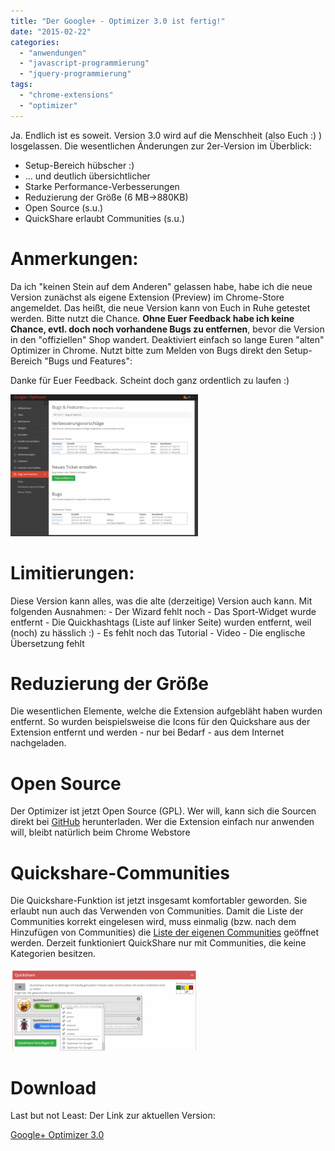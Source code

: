 ```yaml
---
title: "Der Google+ - Optimizer 3.0 ist fertig!"
date: "2015-02-22"
categories: 
  - "anwendungen"
  - "javascript-programmierung"
  - "jquery-programmierung"
tags: 
  - "chrome-extensions"
  - "optimizer"
---
```


Ja. Endlich ist es soweit. Version 3.0 wird auf die Menschheit (also Euch :) ) losgelassen. Die wesentlichen Änderungen zur 2er-Version im Überblick:

- Setup-Bereich hübscher :)
- ... und deutlich übersichtlicher
- Starke Performance-Verbesserungen
- Reduzierung der Größe (6 MB->880KB)
- Open Source (s.u.)
- QuickShare erlaubt Communities (s.u.)

# Anmerkungen:

Da ich "keinen Stein auf dem Anderen" gelassen habe, habe ich die neue Version zunächst als eigene Extension (Preview) im Chrome-Store angemeldet. Das heißt, die neue Version kann von Euch in Ruhe getestet werden. Bitte nutzt die Chance. **Ohne Euer Feedback habe ich keine Chance, evtl. doch noch vorhandene Bugs zu entfernen**, bevor die Version in den "offiziellen" Shop wandert. Deaktiviert einfach so lange Euren "alten" Optimizer in Chrome. Nutzt bitte zum Melden von Bugs direkt den Setup-Bereich "Bugs und Features":

Danke für Euer Feedback. Scheint doch ganz ordentlich zu laufen :)

[![bugsFeatures](images/bugsFeatures-300x227.png)](http://dotnet.work/wp-content/uploads/2015/02/bugsFeatures.png)

# Limitierungen:

Diese Version kann alles, was die alte (derzeitige) Version auch kann. Mit folgenden Ausnahmen: - Der Wizard fehlt noch - Das Sport-Widget wurde entfernt - Die Quickhashtags (Liste auf linker Seite) wurden entfernt, weil (noch) zu hässlich :) - Es fehlt noch das Tutorial - Video - Die englische Übersetzung fehlt

# Reduzierung der Größe

Die wesentlichen Elemente, welche die Extension aufgebläht haben wurden entfernt. So wurden beispielsweise die Icons für den Quickshare aus der Extension entfernt und werden - nur bei Bedarf - aus dem Internet nachgeladen.

# Open Source

Der Optimizer ist jetzt Open Source (GPL). Wer will, kann sich die Sourcen direkt bei [GitHub](https://github.com/OleAlbers/GooglePlusOptimizer) herunterladen. Wer die Extension einfach nur anwenden will, bleibt natürlich beim Chrome Webstore

# Quickshare-Communities

Die Quickshare-Funktion ist jetzt insgesamt komfortabler geworden. Sie erlaubt nun auch das Verwenden von Communities. Damit die Liste der Communities korrekt eingelesen wird, muss einmalig (bzw. nach dem Hinzufügen von Communities) die [Liste der eigenen Communities](https://plus.google.com/u/0/communities) geöffnet werden. Derzeit funktioniert QuickShare nur mit Communities, die keine Kategorien besitzen.

[![quickshare](images/quickshare-300x133.png)](http://dotnet.work/wp-content/uploads/2015/02/quickshare.png)

# Download

Last but not Least: Der Link zur aktuellen Version:

[Google+ Optimizer 3.0](https://chrome.google.com/webstore/detail/google%2B-optimizer/edknapjhmlocokbpbihilmjmfmmddhop)
